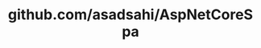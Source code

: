 ---
layout: post
title: github.com/asadsahi/AspNetCoreSpa
categories: link
tags: [انگلیسی, گیت‌هاب, برنامه‌نویسی]
---